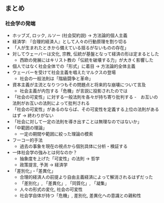 ## まとめ
### 社会学の発端
- ホッブズ, ロック, ルソー (社会契約説) -> 方法論的個人主義
-  経済学: 『合理的経済人』として人々の行動原理を割り切る
- 「人が生まれたときから備えている揺るがないものの存在」
- 対してウェーバーは文化, 宗教, 伝統が基盤となって経済の形は定まるとした
	- 西欧の発展にはキリスト教の「伝統を破壊する力」が大きく影響した
- 個人ではなく社会全体での「形式」に着目 -> 方法論的全体主義
- ウェーバーを受けて社会主義を唱えたマルクスの登場
	- 社会の一般法則は「階級闘争と革命」
- 資本主義が主流となりつつもその問題点と将来的な崩壊について言及
	- 社会主義が内包する「危機」が言説に投影されたのでは
- 「社会の可変性」に対する一般法則を各々が持ち寄り批判する
	-　お互いの法則がお互いの法則によって批判される
- 「社会の可変性」があるのならば、その可変性を定義する上位の法則があるはず -> 終わりがない
- 「社会に対して一定の法則を導き出すことは無理なのではないか」
- 「中範囲の理論」
	- 一定の期間や範囲に絞った理論の模索
- フーコー的手法
	- 過去の事象を現在の視点から個別具体に分析・検証する
- 一体社会学の強みとは何なのか？
	- 抽象度を上げた「可変性」の法則 -> 哲学
	- 政策提言, 予測 -> 経済学
- 「差別化」・「差異化」
	- 合理的経済人の前提より自由主義経済によって解消されるはずだった
	- 「差別化」,  「差異化」, 「同質化」, 「凝集」
	- 人々の形式の変化, 社会の可変性
	- 社会学自体が持つ「危機」, 差別化, 差異化への意識との親和性